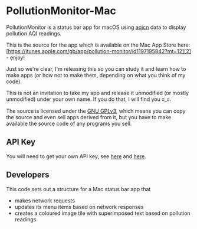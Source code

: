 # PollutionMonitor-Mac
PollutionMonitor is a status bar app for macOS using [aqicn][1] data to display pollution AQI readings.

This is the source for the app which is available on the Mac App Store here: [https://itunes.apple.com/gb/app/pollution-monitor/id1197195842?mt=12][2] - enjoy!

Just so we're clear, I'm releasing this so you can study it and learn how to make apps (or how not to make them, depending on what you think of my code).

This is not an invitation to take my app and release it unmodified (or mostly unmodified) under your own name. If you do that, I will find you ಠ\_ಠ.

The source is licensed under the [GNU GPLv3][3], which means you can copy the source and even sell apps derived from it, but you have to make available the source code of any programs you sell.

## API Key
You will need to get your own API key, see [here][4] and [here][5].

## Developers
This code sets out a structure for a Mac status bar app that
- makes network requests
- updates its menu items based on network responses
- creates a coloured image tile with superimposed text based on pollution readings

[1]:	http://aqicn.org/
[2]:	https://itunes.apple.com/gb/app/pollution-monitor/id1197195842?mt=12
[3]:	https://www.gnu.org/licenses/gpl-3.0.txt
[4]:	http://aqicn.org/api/
[5]:	http://aqicn.org/data-platform/token/